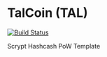 TalCoin (TAL)
===========

[![Build Status](https://travis-ci.org/RazorLove/talcoin.png?branch=master)](https://travis-ci.org/RazorLove/talcoin)


Scrypt Hashcash PoW Template